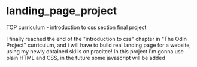 # landing_page_project
TOP curriculum - introduction to css section final project

I finally reached the end of the "introduction to css" chapter in "The Odin Project" curriculum, and i will have to build real landing page for a website, using my newly obtained skills on pracitce! In this project i'm gonna use plain HTML and CSS, in the future some javascript will be added 

